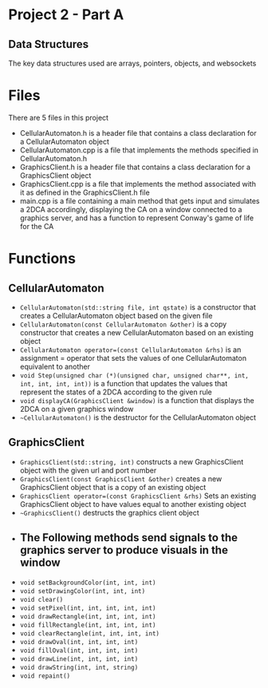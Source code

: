 # Project 2 - Part A
## Data Structures
The key data structures used are arrays, pointers, objects, and websockets

# Files
There are 5 files in this project
- CellularAutomaton.h is a header file that contains a class declaration for a CellularAutomaton object
- CellularAutomaton.cpp is a file that implements the methods specified in CellularAutomaton.h
- GraphicsClient.h is a header file that contains a class declaration for a GraphicsClient object
- GraphicsClient.cpp is a file that implements the method associated with it as defined in the GraphicsClient.h file
- main.cpp is a file containing a main method that gets input and simulates a 2DCA accordingly, displaying the CA on a window connected to a graphics server, and has a function to represent Conway's game of life for the CA
# Functions
## CellularAutomaton
- `CellularAutomaton(std::string file, int qstate)` is a constructor that creates a CellularAutomaton object based on the given file
- `CellularAutomaton(const CellularAutomaton &other)` is a copy constructor that creates a new CellularAutomaton based on an existing object
- `CellularAutomaton operator=(const CellularAutomaton &rhs)` is an assignment = operator that sets the values of one CellularAutomaton equivalent to another
- `void Step(unsigned char (*)(unsigned char, unsigned char**, int, int, int, int, int))` is a function that updates the values that represent the states of a 2DCA according to the given rule
- `void displayCA(GraphicsClient &window)` is a function that displays the 2DCA on a given graphics window
- `~CellularAutomaton()` is the destructor for the CellularAutomaton object
## GraphicsClient
- `GraphicsClient(std::string, int)` constructs a new GraphicsClient object with the given url and port number
- `GraphicsClient(const GraphicsClient &other)` creates a new GraphicsClient object that is a copy of an existing object
- `GraphicsClient operator=(const GraphicsClient &rhs)` Sets an existing GraphicsClient object to have values equal to another existing object
- `~GraphicsClient()` destructs the graphics client object
- The Following methods send signals to the graphics server to produce visuals in the window
   - 
- `void setBackgroundColor(int, int, int)`
- `void setDrawingColor(int, int, int)`
- `void clear()`
- `void setPixel(int, int, int, int, int)`
- `void drawRectangle(int, int, int, int)`
- `void fillRectangle(int, int, int, int)`
- `void clearRectangle(int, int, int, int)`
- `void drawOval(int, int, int, int)`
- `void fillOval(int, int, int, int)`
- `void drawLine(int, int, int, int)`
- `void drawString(int, int, string)`
- `void repaint()`
